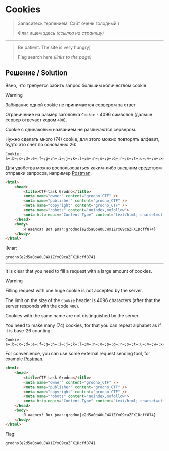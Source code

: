 # Cookies

> Запаситесь терпением. Сайт очень голодный )
>
> Флаг ищем здесь *(ссылка на страницу)*

---

> Be patient. The site is very hungry)
>
> Flag search here *(links to the page)*

## Решение / Solution

Явно, что требуется забить запрос большим количеством cookie.

> [!WARNING]
> Забивание одной cookie не принимается сервером за ответ.
>
> Ограничение на размер заголовка `Cookie` - 4096 символов (дальше сервер отвечает кодом `400`).
>
> Cookie с одинаковым названием не различаются сервером.

Нужно сделать много (74) cookie, для этого можно повторять алфавит, будто это счет по основанию 26:

```http
Cookie: a=;b=;c=;d=;e=;f=;g=;h=;i=;j=;k=;l=;m=;n=;o=;p=;q=;r=;s=;t=;u=;v=;w=;x=;y=;z=;aa=;aa=;ab=;ac=;ad=;ae=;af=;ag=;ah=;ai=;aj=;ak=;al=;am=;an=;ao=;ap=;aq=;ar=;as=;at=;au=;av=;aw=;ax=;ay=;az=;ba=;ba=;bb=;bc=;bd=;be=;bf=;bg=;bh=;bi=;bj=;bk=;bl=;bm=;bn=;bo=;bp=;bq=;br=;bs=;bt=;bu=;bv=;bw=;bx=;by=;bz=;ca=;ca=;cb=;cc=;cd=;ce=;cf=;cg=;ch=;ci=;cj=;ck=;cl=;cm=;cn=;co=;cp=;cq=;cr=;cs=;ct=;cu=;cv=
```

Для удобства можно воспользоваться каким-либо внешним средством отправки запросов, например
[Postman](https://www.postman.com/).

```html
<html>
    <head>
        <title>CTF-task Grodno</title>
        <meta name="owner" content="grodno_CTF" />
        <meta name="publisher" content="grodno_CTF" />
        <meta name="copyright" content="grodno_CTF" />
        <meta name="robots" content="noindex,nofollow">
        <meta http-equiv="Content-Type" content="text/html; charset=utf-8" />
    </head>
    <body>
        Я наелся! Вот флаг:grodno{e2d5a0oW0uJWX1ZYxG9caZFX1Dcff874}
    </body>
</html>
```

Флаг:

```plain
grodno{e2d5a0oW0uJWX1ZYxG9caZFX1Dcff874}
```

---

It is clear that you need to fill a request with a large amount of cookies.

> [!WARNING]
> Filling request with one huge cookie is not accepted by the server.
>
> The limit on the size of the `Cookie` header is 4096 characters (after that the server responds
> with the code `400`).
>
> Cookies with the same name are not distinguished by the server.

You need to make many (74) cookies, for that you can repeat alphabet as if it is base-26 counting:

```http
Cookie: a=;b=;c=;d=;e=;f=;g=;h=;i=;j=;k=;l=;m=;n=;o=;p=;q=;r=;s=;t=;u=;v=;w=;x=;y=;z=;aa=;aa=;ab=;ac=;ad=;ae=;af=;ag=;ah=;ai=;aj=;ak=;al=;am=;an=;ao=;ap=;aq=;ar=;as=;at=;au=;av=;aw=;ax=;ay=;az=;ba=;ba=;bb=;bc=;bd=;be=;bf=;bg=;bh=;bi=;bj=;bk=;bl=;bm=;bn=;bo=;bp=;bq=;br=;bs=;bt=;bu=;bv=;bw=;bx=;by=;bz=;ca=;ca=;cb=;cc=;cd=;ce=;cf=;cg=;ch=;ci=;cj=;ck=;cl=;cm=;cn=;co=;cp=;cq=;cr=;cs=;ct=;cu=;cv=
```

For convenience, you can use some external request sending tool, for example
[Postman](https://www.postman.com/).

```html
<html>
    <head>
        <title>CTF-task Grodno</title>
        <meta name="owner" content="grodno_CTF" />
        <meta name="publisher" content="grodno_CTF" />
        <meta name="copyright" content="grodno_CTF" />
        <meta name="robots" content="noindex,nofollow">
        <meta http-equiv="Content-Type" content="text/html; charset=utf-8" />
    </head>
    <body>
        Я наелся! Вот флаг:grodno{e2d5a0oW0uJWX1ZYxG9caZFX1Dcff874}
    </body>
</html>
```

Flag:

```plain
grodno{e2d5a0oW0uJWX1ZYxG9caZFX1Dcff874}
```
